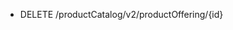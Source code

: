 <!--
    ATTENTION: This file was generated via gradle!
               Do NOT manually edit this file! Any such changes will be overwritten!
-->

* DELETE /productCatalog/v2/productOffering/{id}
